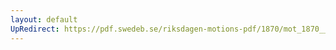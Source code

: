 ```yaml
---
layout: default
UpRedirect: https://pdf.swedeb.se/riksdagen-motions-pdf/1870/mot_1870__ak__00127/mot_1870__ak__00127_001.pdf
---
```

